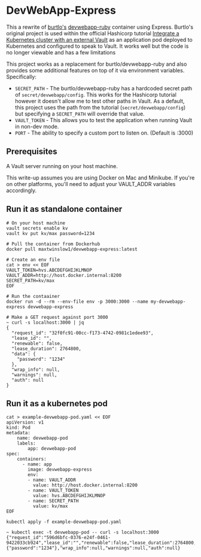 # DevWebApp-Express
This a rewrite of [burtlo's](https://github.com/burtlo) [devwebapp-ruby](https://hub.docker.com/r/burtlo/devwebapp-ruby) container using Express. Burtlo's original project is used within the official Hashicorp tutorial [Integrate a Kubernetes cluster with an external Vault](https://developer.hashicorp.com/vault/tutorials/kubernetes/kubernetes-external-vault) as an application pod deployed to Kubernetes and configured to speak to Vault. It works well but the code is no longer viewable and has a few limitations

This project works as a replacement for burtlo/devwebapp-ruby and also provides some additional features on top of it via environment variables. Specifically:
- `SECRET_PATH` - The burtlo/devwebapp-ruby has a hardcoded secret path of `secret/devwebapp/config`. This works for the Hashicorp tutorial however it doesn't allow me to test other paths in Vault. As a default, this project uses the path from the tutorial  (`secret/devwebapp/config`) but specifying a `SECRET_PATH` will override that value.
- `VAULT_TOKEN` - This allows you to test the application when running Vault in non-dev mode.
- `PORT` - The ability to specify a custom port to listen on. (Default is :3000)

## Prerequisites
A Vault server running on your host machine.

This write-up assumes you are using Docker on Mac and Minikube. If you're on other platforms, you'll need to adjust your VAULT_ADDR variables accordingly.

## Run it as standalone container
```
# On your host machine
vault secrets enable kv
vault kv put kv/max password=1234

# Pull the container from Dockerhub
docker pull maxtwinslow1/devwebapp-express:latest

# Create an env file
cat > env << EOF
VAULT_TOKEN=hvs.ABCDEFGHIJKLMNOP
VAULT_ADDR=http://host.docker.internal:8200
SECRET_PATH=kv/max
EOF

# Run the contaainer
docker run -d --rm --env-file env -p 3000:3000 --name my-devwebapp-express devwebapp-express

# Make a GET request against port 3000
~ curl -s localhost:3000 | jq
{
  "request_id": "32f0fc91-00cc-f173-4742-0981c1edee93",
  "lease_id": "",
  "renewable": false,
  "lease_duration": 2764800,
  "data": {
    "password": "1234"
  },
  "wrap_info": null,
  "warnings": null,
  "auth": null
}
```

## Run it as a kubernetes pod
```
cat > example-devwebapp-pod.yaml << EOF
apiVersion: v1
kind: Pod
metadata:
    name: devwebapp-pod
    labels:
        app: devwebapp-pod
spec:
    containers:
      - name: app
        image: devwebapp-express
        env:
        - name: VAULT_ADDR
          value: http://host.docker.internal:8200
        - name: VAULT_TOKEN
          value: hvs.ABCDEFGHIJKLMNOP
        - name: SECRET_PATH
          value: kv/max
EOF

kubectl apply -f example-devwebapp-pod.yaml

~ kubectl exec -t devwebapp-pod -- curl -s localhost:3000
{"request_id":"596d6bfc-0376-e24f-0461-9422033cb924","lease_id":"","renewable":false,"lease_duration":2764800,"data":{"password":"1234"},"wrap_info":null,"warnings":null,"auth":null}
```